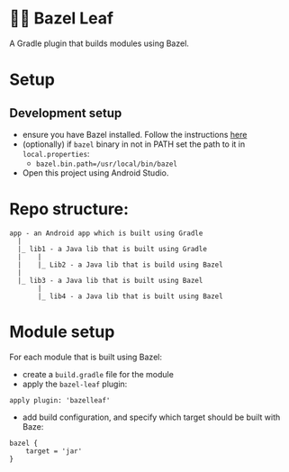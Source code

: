 # 🍂🐘 Bazel Leaf

A Gradle plugin that builds modules using Bazel.

# Setup

## Development setup
* ensure you have Bazel installed. Follow the instructions [here](https://docs.bazel.build/versions/master/install.html)
* (optionally) if `bazel` binary in not in PATH set the path to it in `local.properties`:
  * `bazel.bin.path=/usr/local/bin/bazel`
* Open this project using Android Studio.

# Repo structure:

```
app - an Android app which is built using Gradle
  |
  |_ lib1 - a Java lib that is built using Gradle
  |    |
  |    |_ Lib2 - a Java lib that is build using Bazel
  |
  |_ lib3 - a Java lib that is built using Bazel
       |
       |_ lib4 - a Java lib that is built using Bazel

```

# Module setup
For each module that is built using Bazel:
* create a `build.gradle` file for the module
* apply the `bazel-leaf` plugin:
```
apply plugin: 'bazelleaf'
```
* add build configuration, and specify which target should be built with Baze:
```
bazel {
    target = 'jar'
}
```